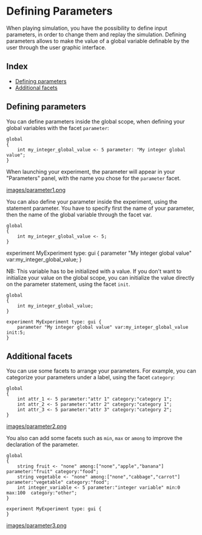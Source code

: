 # Defining Parameters

When playing simulation, you have the possibility to define input parameters, in order to change them and replay the simulation. Defining parameters allows to make the value of a global variable definable by the user through the user graphic interface.

## Index

* [Defining parameters](#defining-parameters)
* [Additional facets](#additional-facets)

## Defining parameters

You can define parameters inside the global scope, when defining your global variables with the facet ```parameter```:

```
global
{
	int my_integer_global_value <- 5 parameter: "My integer global value";
}
```

When launching your experiment, the parameter will appear in your "Parameters" panel, with the name you chose for the `parameter` facet.

[images/parameter1.png](resources/images/definingGUIExperiment/parameter1.png)

You can also define your parameter inside the experiment, using the statement parameter. You have to specify first the name of your parameter, then the name of the global variable through the facet var.

```
global
{
	int my_integer_global_value <- 5;
}
```

experiment MyExperiment type: gui {
	parameter "My integer global value" var:my_integer_global_value;
}

NB: This variable has to be initialized with a value. If you don't want to initialize your value on the global scope, you can initialize the value directly on the parameter statement, using the facet `init`.

```
global
{
	int my_integer_global_value;
}

experiment MyExperiment type: gui {
	parameter "My integer global value" var:my_integer_global_value init:5;
}
```

## Additional facets

You can use some facets to arrange your parameters. For example, you can categorize your parameters under a label, using the facet `category`:

```
global
{
	int attr_1 <- 5 parameter:"attr 1" category:"category 1";
	int attr_2 <- 5 parameter:"attr 2" category:"category 1";
	int attr_3 <- 5 parameter:"attr 3" category:"category 2";
}
```

[images/parameter2.png](resources/images/definingGUIExperiment/parameter2.png)

You also can add some facets such as `min`, `max` or `among` to improve the declaration of the parameter.

```
global
{
	string fruit <- "none" among:["none","apple","banana"] parameter:"fruit" category:"food";
	string vegetable <- "none" among:["none","cabbage","carrot"] parameter:"vegetable" category:"food";
	int integer_variable <- 5 parameter:"integer variable" min:0 max:100  category:"other";
}

experiment MyExperiment type: gui {
}
```

[images/parameter3.png](resources/images/definingGUIExperiment/parameter3.png)